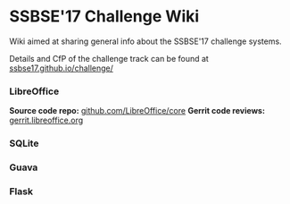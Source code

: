 # SSBSE'17 Challenge Wiki
Wiki aimed at sharing general info about the SSBSE'17 challenge systems. 

Details and CfP of the challenge track can be found at [ssbse17.github.io/challenge/](http://ssbse17.github.io/challenge/)

### LibreOffice

**Source code repo:** [github.com/LibreOffice/core](https://github.com/LibreOffice/core)
**Gerrit code reviews:** [gerrit.libreoffice.org](https://gerrit.libreoffice.org)

### SQLite

### Guava

### Flask
